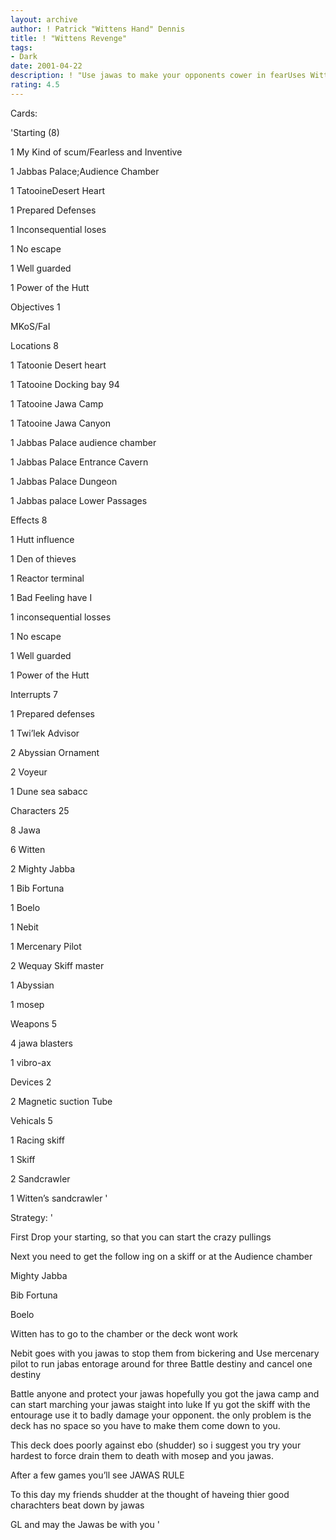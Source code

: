 ```yaml
---
layout: archive
author: ! Patrick "Wittens Hand" Dennis
title: ! "Wittens Revenge"
tags:
- Dark
date: 2001-04-22
description: ! "Use jawas to make your opponents cower in fearUses Witten to make jawas near invincible"
rating: 4.5
---
```

Cards: 

'Starting (8)

1 My Kind of scum/Fearless and Inventive

1 Jabbas Palace;Audience Chamber

1 TatooineDesert Heart

1 Prepared Defenses

1 Inconsequential loses

1 No escape

1 Well guarded

1 Power of the Hutt


Objectives 1

MKoS/FaI


Locations 8


1 Tatoonie Desert heart

1 Tatooine Docking bay 94

1 Tatooine Jawa Camp

1 Tatooine Jawa Canyon

1 Jabbas Palace audience chamber

1 Jabbas Palace Entrance Cavern

1 Jabbas Palace Dungeon

1 Jabbas palace Lower Passages


Effects 8

1 Hutt influence

1 Den of thieves

1 Reactor terminal

1 Bad Feeling have I

1 inconsequential losses

1 No escape

1 Well guarded

1 Power of the Hutt


Interrupts 7

1 Prepared defenses

1 Twi’lek Advisor

2 Abyssian Ornament

2 Voyeur

1 Dune sea sabacc


Characters 25

8 Jawa

6 Witten

2 Mighty Jabba

1 Bib Fortuna

1 Boelo

1 Nebit

1 Mercenary Pilot

2 Wequay Skiff master

1 Abyssian

1 mosep


Weapons 5

4 jawa blasters

1 vibro-ax


Devices 2

2 Magnetic suction Tube


Vehicals 5

1 Racing skiff

1 Skiff

2 Sandcrawler

1 Witten’s sandcrawler '

Strategy: '

First Drop your starting, so that you can start the crazy pullings


Next you need to get the follow ing on a skiff or at the Audience chamber

Mighty Jabba

Bib Fortuna

Boelo


Witten has to go to the chamber or the deck wont work

Nebit goes with you jawas to stop them from bickering and Use mercenary pilot to run jabas entorage around for three Battle destiny and cancel one destiny


Battle anyone and protect your jawas hopefully you got the jawa camp and can start marching your jawas staight into luke If yu got the skiff with the entourage use it to badly damage your opponent. the only problem is the deck has no space so you have to make them come down to you.

This deck does poorly against ebo (shudder) so i suggest you try your hardest to force drain them to death with mosep and you jawas.


After a few games you’ll see JAWAS RULE


To this day my friends shudder at the thought of haveing thier good charachters beat down by jawas


GL and may the Jawas be with you '
